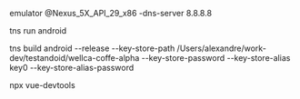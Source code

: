 emulator @Nexus_5X_API_29_x86 -dns-server 8.8.8.8


tns run android


tns build android --release --key-store-path /Users/alexandre/work-dev/testandoid/wellca-coffe-alpha --key-store-password <here> --key-store-alias key0 --key-store-alias-password <here>

npx vue-devtools